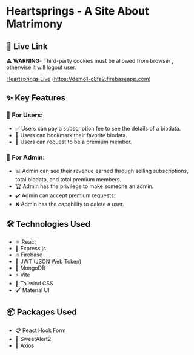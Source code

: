 # Heartsprings - A Site About Matrimony

## 📌 Live Link

⚠️ **WARNING**- Third-party cookies must be allowed from browser , otherwise it will logout user.

[Heartsprings Live](#) (https://demo1-c8fa2.firebaseapp.com)

## ✨ Key Features

### 👤 For Users:

- ✅ Users can pay a subscription fee to see the details of a biodata.
- 📌 Users can bookmark their favorite biodata.
- 🌟 Users can request to be a premium member.

### 🔧 For Admin:

- 📊 Admin can see their revenue earned through selling subscriptions, total biodata, and total premium members.
- 🏆 Admin has the privilege to make someone an admin.
- ✔️ Admin can accept premium requests.
- ❌ Admin has the capability to delete a user.

## 🛠️ Technologies Used

- ⚛️ React
- 🚀 Express.js
- 🔥 Firebase
- 🔑 JWT (JSON Web Token)
- 🍃 MongoDB
- ⚡ Vite
- 🎨 Tailwind CSS
- 🖌️ Material UI

## 📦 Packages Used

- 📋 React Hook Form
- 🎉 SweetAlert2
- 🔄 Axios
